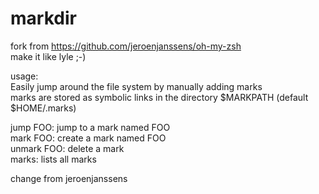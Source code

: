 markdir
=======
fork from https://github.com/jeroenjanssens/oh-my-zsh  
make it like lyle ;-)  

usage:  
Easily jump around the file system by manually adding marks  
marks are stored as symbolic links in the directory $MARKPATH (default $HOME/.marks)        

jump FOO: jump to a mark named FOO  
mark FOO: create a mark named FOO  
unmark FOO: delete a mark  
marks: lists all marks  

change from jeroenjanssens  
